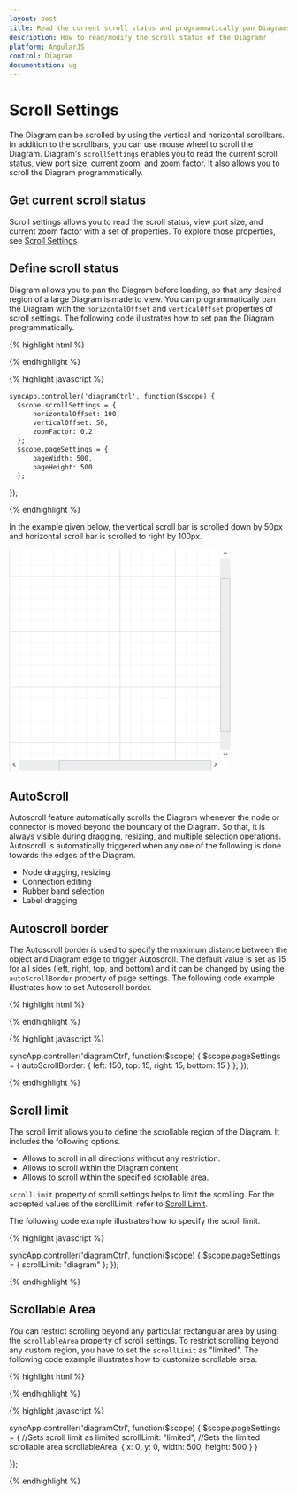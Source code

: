 ```yaml
---
layout: post
title: Read the current scroll status and programmatically pan Diagrams
description: How to read/modify the scroll status of the Diagram?
platform: AngularJS
control: Diagram
documentation: ug
---
```


# Scroll Settings
The Diagram can be scrolled by using the vertical and horizontal scrollbars. In addition to the scrollbars, you can use mouse wheel to scroll the Diagram. 
Diagram's `scrollSettings` enables you to read the current scroll status, view port size, current zoom, and zoom factor. It also allows you to scroll the Diagram programmatically. 

## Get current scroll status

Scroll settings allows you to read the scroll status, view port size, and current zoom factor with a set of properties. To explore those properties, see [Scroll Settings](/api/js/ejDiagram#members:scrollsettings "Scroll Settings")

## Define scroll status
Diagram allows you to pan the Diagram before loading, so that any desired region of a large Diagram is made to view. You can programmatically pan the Diagram with the `horizontalOffset` and `verticalOffset` properties of scroll settings. The following code illustrates how to set pan the Diagram programmatically.

{% highlight html %}

<div ng-controller="diagramCtrl">
    <ej-diagram id="diagram" e-height="600px" e-width="100%" e-scrollSettings="scrollSettings" e-pageSettings="pageSettings">
    </ej-diagram>
</div>

  {% endhighlight %}

{% highlight javascript %}

    syncApp.controller('diagramCtrl', function($scope) {
      $scope.scrollSettings = {
          horizontalOffset: 100,
          verticalOffset: 50,
          zoomFactor: 0.2
      };
      $scope.pageSettings = {
          pageWidth: 500,
          pageHeight: 500
      };
  });

{% endhighlight %}

In the example given below, the vertical scroll bar is scrolled down by 50px and horizontal scroll bar is scrolled to right by 100px. 

![](/angularjs/Diagram/Scroll-Settings_images/Scroll-Settings_img1.png)

## AutoScroll 

Autoscroll feature automatically scrolls the Diagram whenever the node or connector is moved beyond the boundary of the Diagram. So that, it is always visible during dragging, resizing, and multiple selection operations. Autoscroll is automatically triggered when any one of the following is done towards the edges of the Diagram.

* Node dragging, resizing 
* Connection editing
* Rubber band selection
* Label dragging

## Autoscroll border

The Autoscroll border is used to specify the maximum distance between the object and Diagram edge to trigger Autoscroll. The default value is set as 15 for all sides (left, right, top, and bottom) and it can be changed by using the `autoScrollBorder` property of page settings. The following code example illustrates how to set Autoscroll border. 

{% highlight html %}

<div ng-controller="diagramCtrl">
    <ej-diagram id="diagram" e-height="600px" e-width="100%" e-pagesettings="pageSettings" pagesettings-autoscrollborder="pageSettings.autoScrollBorder">
    </ej-diagram>
</div>

  {% endhighlight %}

{% highlight javascript %}

syncApp.controller('diagramCtrl', function($scope) {
    $scope.pageSettings = {
        autoScrollBorder: {
            left: 150,
            top: 15,
            right: 15,
            bottom: 15
        }
    };
});

{% endhighlight %}

## Scroll limit

The scroll limit allows you to define the scrollable region of the Diagram. It includes the following options.

* Allows to scroll in all directions without any restriction.
* Allows to scroll within the Diagram content.
* Allows to scroll within the specified scrollable area.

`scrollLimit` property of scroll settings helps to limit the scrolling. For the accepted values of the scrollLimit, refer to [Scroll Limit](/api/js/ejDiagram#scroll-limit "Scroll Limit").

The following code example illustrates how to specify the scroll limit.

{% highlight javascript %}

syncApp.controller('diagramCtrl', function($scope) {
    $scope.pageSettings = {
        scrollLimit: "diagram"
    };
});

{% endhighlight %}

## Scrollable Area

You can restrict scrolling beyond any particular rectangular area by using the `scrollableArea` property of scroll settings. To restrict scrolling beyond any custom region, you have to set the `scrollLimit` as "limited". The following code example illustrates how to customize scrollable area.

{% highlight html %}

<div ng-controller="diagramCtrl">
    <ej-diagram id="diagram" e-height="600px" e-width="100%" e-pagesettings="pageSettings" pagesettings-scrollablearea="pageSettings.scrollableArea" pagesettings-scrolllimit="pageSettings.scrollLimit">
    </ej-diagram>
</div>

{% endhighlight %}

{% highlight javascript %}

syncApp.controller('diagramCtrl', function($scope) {
    $scope.pageSettings = {
        //Sets scroll limit as limited
        scrollLimit: "limited",
        //Sets the limited scrollable area
        scrollableArea: {
            x: 0,
            y: 0,
            width: 500,
            height: 500
        }
    }

});

{% endhighlight %}
